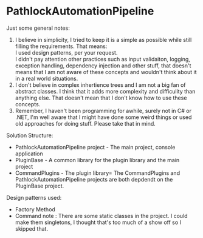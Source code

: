 # PathlockAutomationPipeline

Just some general notes:
1. I believe in simplicity, I tried to keep it is a simple as possible while still filling the requirements. That means:<br />
I used design patterns, per your request.<br />
I didn't pay  attention other practices such as input validaiton, logging, exception handling, dependency injection and other stuff, that doesn't means that I am not aware of these concepts and wouldn't think about it in a real world situations.<br />
4. I don't believe in complex inhertience trees and I am not a big fan of abstract classes. I think that it adds more 
complexity and difficulity than anything else. That doesn't mean that I don't know how to use these concepts.
3. Remember, I haven't been programming for awhile, surely not in C# or .NET, I'm well aware that I might have done some weird things or 
used old approaches for doing stuff. Please take that in mind.




Solution Structure:
- PathlockAutomationPipeline project - The main project, console application
- PluginBase - A common library for the plugin library and the main project
- CommandPlugins - The plugin library=
The CommandPlugins and PathlockAutomationPipeline projects are both depdendt on the PluginBase project.


Design patterns used:
- Factory Method
- Command
note : There are some static classes in the project. I could make them singletons, I thought that's too much of a show off so I skipped that.
